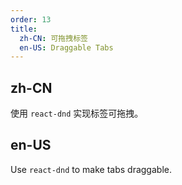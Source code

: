 ```yaml
---
order: 13
title:
  zh-CN: 可拖拽标签
  en-US: Draggable Tabs
---
```


## zh-CN

使用 `react-dnd` 实现标签可拖拽。

## en-US

Use `react-dnd` to make tabs draggable.
